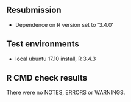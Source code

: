## Resubmission
* Dependence on R version set to '3.4.0'

## Test environments
* local ubuntu 17.10 install, R 3.4.3

## R CMD check results
There were no NOTES, ERRORS or WARNINGS.
